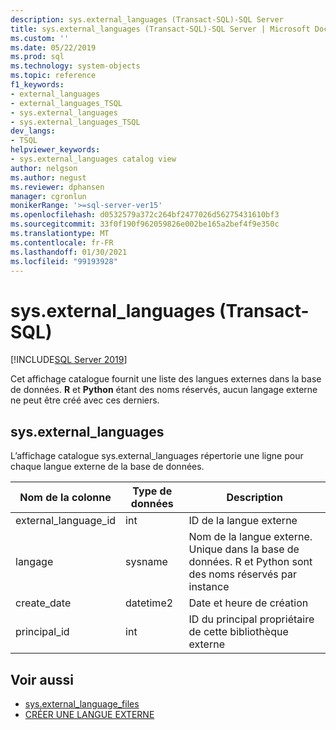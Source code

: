 ```yaml
---
description: sys.external_languages (Transact-SQL)-SQL Server
title: sys.external_languages (Transact-SQL)-SQL Server | Microsoft Docs
ms.custom: ''
ms.date: 05/22/2019
ms.prod: sql
ms.technology: system-objects
ms.topic: reference
f1_keywords:
- external_languages
- external_languages_TSQL
- sys.external_languages
- sys.external_languages_TSQL
dev_langs:
- TSQL
helpviewer_keywords:
- sys.external_languages catalog view
author: nelgson
ms.author: negust
ms.reviewer: dphansen
manager: cgronlun
monikerRange: '>=sql-server-ver15'
ms.openlocfilehash: d0532579a372c264bf2477026d56275431610bf3
ms.sourcegitcommit: 33f0f190f962059826e002be165a2bef4f9e350c
ms.translationtype: MT
ms.contentlocale: fr-FR
ms.lasthandoff: 01/30/2021
ms.locfileid: "99193928"
---
```

# <a name="sysexternal_languages-transact-sql"></a>sys.external_languages (Transact-SQL)
[!INCLUDE[SQL Server 2019](../../includes/applies-to-version/sqlserver2019.md)]

Cet affichage catalogue fournit une liste des langues externes dans la base de données. **R** et **Python** étant des noms réservés, aucun langage externe ne peut être créé avec ces derniers.

## <a name="sysexternal_languages"></a>sys.external_languages

L’affichage catalogue sys.external_languages répertorie une ligne pour chaque langue externe de la base de données.

|Nom de la colonne |Type de données | Description|
|------|------|------|
|external_language_id |int | ID de la langue externe|
|langage |sysname |Nom de la langue externe. Unique dans la base de données. R et Python sont des noms réservés par instance|
|create_date |datetime2 |Date et heure de création|
|principal_id |int |ID du principal propriétaire de cette bibliothèque externe|

## <a name="see-also"></a>Voir aussi  

+ [sys.external_language_files](sys-external-language-files-transact-sql.md)  
+ [CRÉER UNE LANGUE EXTERNE](../../t-sql/statements/create-external-language-transact-sql.md) 

